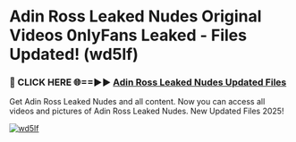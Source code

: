 # Adin Ross Leaked Nudes Original Videos 0nlyFans Leaked - Files Updated! (wd5lf)

<h3>🔴 CLICK HERE 🌐==►► <a href="https://tinyurl.com/yrmya6cz" rel="nofollow">Adin Ross Leaked Nudes Updated Files</a></h3>

Get Adin Ross Leaked Nudes and all content. Now you can access all videos and pictures of Adin Ross Leaked Nudes. New Updated Files 2025!

[![wd5lf](https://i.imgur.com/FMdXYCs.gif)](https://tinyurl.com/yrmya6cz)
